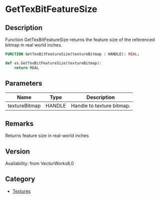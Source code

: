 # GetTexBitFeatureSize

## Description
Function GetTexBitFeatureSize returns the feature size of the referenced bitmap in real world inches.

```pascal
FUNCTION GetTexBitFeatureSize(textureBitmap : HANDLE): REAL;
```

```python
def vs.GetTexBitFeatureSize(textureBitmap):
    return REAL
```

## Parameters
|Name|Type|Description|
|---|---|---|
|textureBitmap|HANDLE|Handle to texture bitmap.|

## Remarks
Returns feature size in real-world inches

## Version
Availability: from VectorWorks8.0

## Category
* [Textures](../Categories/Textures.md)
